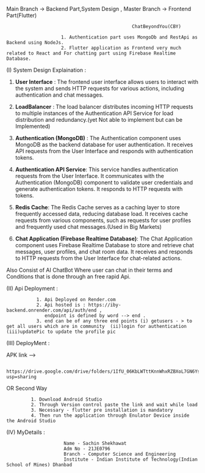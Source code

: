 Main Branch -> Backend Part,System Design  , Master Branch -> Frontend Part(Flutter) 
                        
                                                  ChatBeyondYou(CBY)

                        1. Authentication part uses MongoDb and RestApi as Backend using NodeJs.
                        2. Flutter application as Frontend very much related to React and For chatting part using Firebase Realtime Database.

(I) System Design Explaination : 

1. **User Interface** : The frontend user interface allows users to interact with the system and sends HTTP requests for various actions, including authentication and chat messages.

2. **LoadBalancer** : The load balancer distributes incoming HTTP requests to multiple instances of the Authentication API Service for load distribution and redundancy.(yet Not able to implement but can be Implemented)

3. **Authentication (MongoDB)** : The Authentication component uses MongoDB as the backend database for user authentication. It receives API requests from the User Interface and responds with authentication tokens.

4. **Authentication API Service**: This service handles authentication requests from the User Interface. It communicates with the Authentication (MongoDB) component to validate user credentials and generate authentication tokens. It responds to HTTP requests with tokens.

5. **Redis Cache**: The Redis Cache serves as a caching layer to store frequently accessed data, reducing database load. It receives cache requests from various components, such as requests for user profiles and frequently used chat messages.(Used in Big Markets)

6. **Chat Application (Firebase Realtime Database)**: The Chat Application component uses Firebase Realtime Database to store and retrieve chat messages, user profiles, and chat room data. It receives and responds to HTTP requests from the User Interface for chat-related actions.

Also Consist of AI ChatBot Where user can chat in their terms and Conditions that is done through an free rapid Api. 


(II) Api Deployment : 

               1. Api Deployed on Render.com 
               2. Api hosted is : https://iby-backend.onrender.com/api/auth/end , 
                  endpoint is defined by word --> end .
               3. end can be of any three end points (i) getusers - > to get all users which are in community  (ii)login for authentication   (iii)updatePic to update the profile pic 
              

(III) DeployMent : 

   APK  link --> 
   
             https://drive.google.com/drive/folders/1IfU_06KbLWTttKnnWhxRZBXoL7GN6YsI?usp=sharing

   OR Second Way

             1. Download Android Studio 
             2. Through Version control paste the link and wait while load 
             3. Necessary - flutter pre installation is mandatory
             4. Then run the application through Enulator Device inside the Android Studio


(IV) MyDetails :  

                         Name - Sachin Shekhawat
                         Adm No - 21JE0796
                         Branch - Computer Science and Engineering
                         Institute - Indian Institute of Technology(Indian School of Mines) Dhanbad
